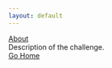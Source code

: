 ```yaml
---
layout: default
---
```


<div class="grid-layout">
  <div class="card full-width large">
    <div class="card-header"> <a href="./about.html"> About </a> </div>
    <div class="card-main">
      <div class="main-description">Description of the challenge. </div>
    </div>
  </div>
</div>
<div class="align-center">
    <a href="/" class="btn attached"> Go Home </a>
</div>